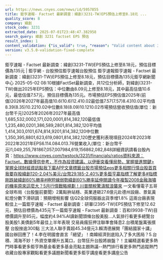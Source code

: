 ```yaml
---
url: https://news.cnyes.com/news/id/5957855
title: 鉅亨速報- Factset 最新調查：緯創(3231-TW)EPS預估上修至8.18元 ...
quality_score: 8
company: 緯創
stock_code: 3231
extracted_date: 2025-07-01T23:48:47.382958
search_query: 緯創 3231 factset EPS 預估
result_index: 1
content_validation: {"is_valid": true, "reason": "Valid content about 3231"}
version: v3.5.0-validation-fixed-complete
---
```


鉅亨速報 - Factset 最新調查：緯創(3231-TW)EPS預估上修至8.18元，預估目標價為135元 | 鉅亨網 - 台股預估‌‌鉅亨速報台股預估 鉅亨速報鉅亨速報 - Factset 最新調查：緯創(3231-TW)EPS預估上修至8.18元，預估目標價為135元鉅亨網新聞中心 2025-05-02 08:10‌根據FactSet最新調查，共12位分析師，對緯創(3231-TW)做出2025年EPS預估：中位數由8.09元上修至8.18元，其中最高估值10.6元，最低估值7.57元，預估目標價為135元。市場預估EPS預估值2025年(前值)2026年2027年最高值10.6(10.6)12.410.02最低值7.57(7.57)8.4310.02平均值8.39(8.35)10.2210.02中位數8.18(8.09)10.1210.02市場預估營收‌預估值(單位：新台幣千元)2025年2026年2027年最高值1,685,532,0002,171,020,0001,814,382,120最低值1,235,480,0201,386,589,2801,814,382,120平均值1,414,303,0101,674,814,9201,814,382,120中位數1,350,395,8801,623,619,0801,814,382,120歷史獲利表現項目2024年2023年2022年2021年EPS6.114.084.013.76營業收入(單位：新台幣千元)1,049,255,781867,057,007984,619,156862,082,848詳細資訊請看台股內頁：https://www.cnyes.com/twstock/3231/financials/ratios資料來源：Factset，數據僅供參考，不作為投資建議。以伊衝突看懂局勢，掌握搶進關鍵>掌握全球財經資訊點我下載APP文章標籤台股市場預估eps更多相關行情台股首頁我要存股緯創120-2.04%美元/台幣29.185-2.40%更多鉅亨贏指標了解更多#指標剛跌破緯創60%勝率#極短線弱勢緯創60%勝率延伸閱讀今年複製2008金融海嘯的機率原來這麼大？5月行情戰略規劃！川普關稅驚濤駭浪襲來 一文看懂電子五哥全球布局〈台股盤前要聞〉2萬點拚站穩、英業達砸27.6億元赴德州設廠、景氣黃紅燈分數下滑研調：預期增稅影響 估Q2全球伺服器出貨季增1.8% 這兩台廠表現較佳‌上一篇鉅亨速報 - Factset 最新調查：研華(2395-TW)EPS預估下修至12.62元，預估目標價為435元下一篇鉅亨速報 - Factset 最新調查：百和(9938-TW)目標價調升至85元，幅度約4.94%‌‌AI讀新聞頭條台股美股...人氣排行看更多總覽台股美股1.美債創5年最佳上半年表現 交易員瘋狂押注聯準會降息2.台積尾盤萬張摜壓 台股挫逾300點 三大法人聯手賣超45.34億元3.賴清德展開「團結國家十講」 國台辦回應了！4.李在明國會直言「絕望」！南韓經濟到底陷入了多大困局？5.台積、鴻海不妙！外資空單爆升五萬口，台幣狂升台股將崩盤？！‌主編精選看更多‌熱門時事看更多‌‌‌‌‌‌‌‌‌‌‌‌‌‌‌‌‌鉅亨熱基金看更多基金亮點主題熱議‌‌‌‌--‌‌‌‌熱門排行看更多熱門追蹤熱門收藏‌‌‌‌‌‌‌‌‌台股專家觀點看更多議題新聞看更多鉅亨講座看更多講座公告‌‌‌‌‌‌‌‌